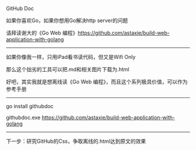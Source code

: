 GitHub Doc

如果你喜欢Go，如果你想用Go解决http server的问题

请拜读谢大的《Go Web 编程》https://github.com/astaxie/build-web-application-with-golang

------------------

如果你像我一样，只用iPad看书读代码，但又是Wifi Only

那么这个拙劣的工具可以把.md和相关图片下载为.html

好吧，其实我就是想离线读《Go Web 编程》，而且这个系列极具价值，可以作为参考手册

------------------

go install githubdoc

githubdoc.exe https://github.com/astaxie/build-web-application-with-golang

------------------

下一步：研究GitHub的Css，争取离线的.html达到原文的效果